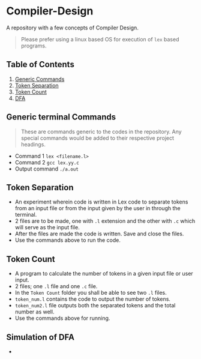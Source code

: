 # Compiler-Design
A repository with a few concepts of Compiler Design.

> Please prefer using a linux based OS for execution of `lex` based programs.

## Table of Contents
1. [Generic Commands](#Generic-terminal-Commands)
2. [Token Separation](#Token-Separation)
3. [Token Count](#Token-Count)
4. [DFA](#Siulation-of-DFA)

## Generic terminal Commands
> These are commands generic to the codes in the repository. Any special commands would be added to their respective project headings.
- Command 1  `lex <filename.l>`  
- Command 2  `gcc lex.yy.c`
- Output command  `./a.out`

## Token Separation
- An experiment wherein code is written in Lex code to separate tokens from an input file or from the input given by the user in through the terminal.
- 2 files are to be made, one with `.l` extension and the other with `.c` which will serve as the input file.
- After the files are made the code is written. Save and close the files.
- Use the commands above to run the code.

## Token Count
- A program to calculate the number of tokens in a given input file or user input.
- 2 files; one `.l` file and one `.c` file.
- In the `Token Count` folder you shall be able to see two `.l` files.
- `token_num.l` contains the code to output the number of tokens.
- `token_num2.l` file outputs both the separated tokens and the total number as well.
- Use the commands above for running.

## Simulation of DFA
- 
